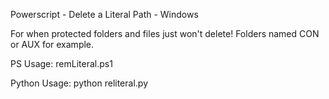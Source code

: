 Powerscript - Delete a Literal Path - Windows

For when protected folders and files just won't delete! Folders named CON or AUX for example.

PS Usage:       remLiteral.ps1 <directory to delete>
  
Python Usage:   python reliteral.py <path-to-folder-or-file>
